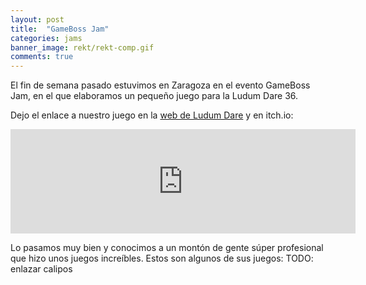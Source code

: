 ```yaml
---
layout: post
title:  "GameBoss Jam"
categories: jams
banner_image: rekt/rekt-comp.gif
comments: true
---
```


El fin de semana pasado estuvimos en Zaragoza en el evento GameBoss Jam, en el que elaboramos un pequeño juego para la Ludum Dare 36.

Dejo el enlace a nuestro juego en la [web de Ludum Dare](http://ludumdare.com/compo/ludum-dare-36/?action=preview&uid=112550) y en itch.io:
<iframe frameborder="0" src="https://itch.io/embed/82585" width="552" height="167"></iframe>

Lo pasamos muy bien y conocimos a un montón de gente súper profesional que hizo unos juegos increíbles. Estos son algunos de sus juegos:
TODO: enlazar calipos
